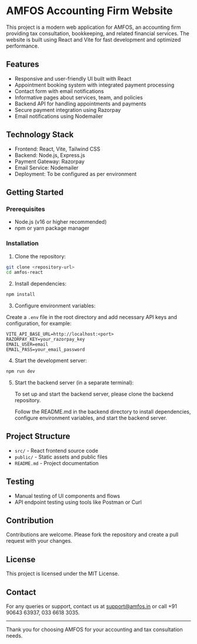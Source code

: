 # AMFOS Accounting Firm Website

This project is a modern web application for AMFOS, an accounting firm providing tax consultation, bookkeeping, and related financial services. The website is built using React and Vite for fast development and optimized performance.

## Features

- Responsive and user-friendly UI built with React
- Appointment booking system with integrated payment processing
- Contact form with email notifications
- Informative pages about services, team, and policies
- Backend API for handling appointments and payments
- Secure payment integration using Razorpay
- Email notifications using Nodemailer

## Technology Stack

- Frontend: React, Vite, Tailwind CSS
- Backend: Node.js, Express.js
- Payment Gateway: Razorpay
- Email Service: Nodemailer
- Deployment: To be configured as per environment

## Getting Started

### Prerequisites

- Node.js (v16 or higher recommended)
- npm or yarn package manager

### Installation

1. Clone the repository:

```bash
git clone <repository-url>
cd amfos-react
```

2. Install dependencies:

```bash
npm install
```

3. Configure environment variables:

Create a `.env` file in the root directory and add necessary API keys and configuration, for example:

```
VITE_API_BASE_URL=http://localhost:<port>
RAZORPAY_KEY=your_razorpay_key
EMAIL_USER=email
EMAIL_PASS=your_email_password
```

4. Start the development server:

```bash
npm run dev
```

5. Start the backend server (in a separate terminal):

   To set up and start the backend server, please clone the backend repository.

   Follow the README.md in the backend directory to install dependencies, configure environment variables, and start the backend server.


## Project Structure

- `src/` - React frontend source code
- `public/` - Static assets and public files
- `README.md` - Project documentation

## Testing

- Manual testing of UI components and flows
- API endpoint testing using tools like Postman or Curl

## Contribution

Contributions are welcome. Please fork the repository and create a pull request with your changes.

## License

This project is licensed under the MIT License.

## Contact

For any queries or support, contact us at support@amfos.in or call +91 90643 63937, 033 6618 3035.

---

Thank you for choosing AMFOS for your accounting and tax consultation needs.
